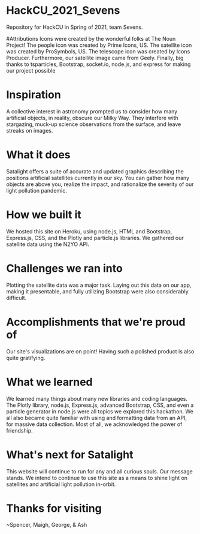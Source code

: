 # HackCU_2021_Sevens
Repository for HackCU in Spring of 2021, team Sevens.

#Attributions
Icons were created by the wonderful folks at The Noun Project! The people icon was created by Prime Icons, US. The satellite icon was created by ProSymbols, US. The telescope icon was created by Icons Producer. Furthermore, our satellite image came from Geely. Finally, big thanks to tsparticles, Bootstrap, socket.io, node.js, and express for making our project possible

# Inspiration
A collective interest in astronomy prompted us to consider how many artificial objects, in reality, obscure our Milky Way. They interfere with stargazing, muck-up science observations from the surface, and leave streaks on images.

# What it does
Satalight offers a suite of accurate and updated graphics describing the positions artificial satellites currently in our sky. You can gather how many objects are above you, realize the impact, and rationalize the severity of our light pollution pandemic.

# How we built it
We hosted this site on Heroku, using node.js, HTML and Bootstrap, Express.js, CSS, and the Plotly and particle.js libraries. We gathered our satellite data using the N2YO API.

# Challenges we ran into
Plotting the satellite data was a major task. Laying out this data on our app, making it presentable, and fully utilizing Bootstrap were also considerably difficult.

# Accomplishments that we're proud of
Our site's visualizations are on point! Having such a polished product is also quite gratifying.

# What we learned
We learned many things about many new libraries and coding languages. The Plotly library, node.js, Express.js, advanced Bootstrap, CSS, and even a particle generator in node.js were all topics we explored this hackathon. We all also became quite familiar with using and formatting data from an API, for massive data collection. Most of all, we acknowledged the power of friendship.

# What's next for Satalight
This website will continue to run for any and all curious souls. Our message stands. We intend to continue to use this site as a means to shine light on satellites and artificial light pollution in-orbit.

# Thanks for visiting
~Spencer, Maigh, George, & Ash